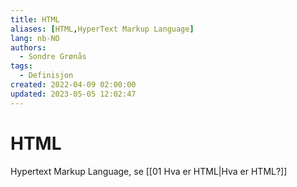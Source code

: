 ```yaml
---
title: HTML
aliases: [HTML,HyperText Markup Language]
lang: nb-NO
authors:
  - Sondre Grønås
tags:
  - Definisjon
created: 2022-04-09 02:00:00
updated: 2023-05-05 12:02:47
---
```

# HTML
Hypertext Markup Language, se [[01 Hva er HTML|Hva er HTML?]]